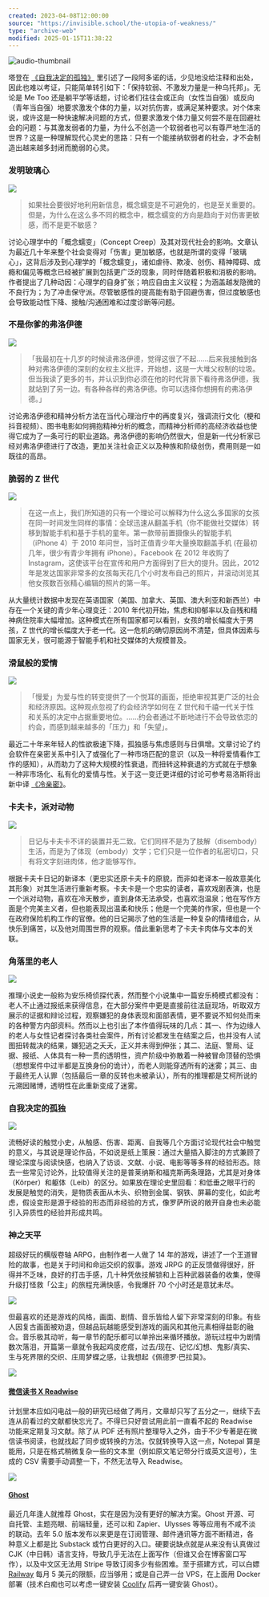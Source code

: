 ```yaml
---
created: 2023-04-08T12:00:00
source: "https://invisible.school/the-utopia-of-weakness/"
type: "archive-web"
modified: 2025-01-15T11:38:22
---
```


![audio-thumbnail](https://invisible.school/content/media/2023/04/Show-Me-How_thumb.jpeg?v=1680444040003)

塔登在 [《自我决定的孤独》](https://book.douban.com/subject/36187790/?ref=invisible.school) 里引述了一段阿多诺的话，少见地没给注释和出处，因此也难以考证，只能简单转引如下：「保持软弱、不激发力量是一种乌托邦」。无论是 Me Too 还是躺平学等话题，讨论者们往往会或正向（女性当自强）或反向（青年当自强）地要求激发个体的力量，以对抗伤害，或满足某种要求。对个体来说，或许这是一种快速解决问题的方式，但要求激发个体力量又何尝不是在回避社会的问题：与其激发弱者的力量，为什么不创造一个软弱者也可以有尊严地生活的世界？这是一种理解现代心灵史的思路：只有一个能接纳软弱者的社会，才不会制造出越来越多封闭而脆弱的心灵。

### 发明玻璃心

![](https://cdn.theatlantic.com/_next/static/images/apple-touch-icon-152x152-aafde20dd981a38fcd549b29b2b3b785.png)

> 如果社会要很好地利用新信息，概念蠕变是不可避免的，也是至关重要的。但是，为什么在这么多不同的概念中，概念蠕变的方向是趋向于对伤害更敏感，而不是更不敏感？

讨论心理学中的「概念蠕变」（Concept Creep）及其对现代社会的影响。文章认为最近几十年来整个社会变得对「伤害」更加敏感，也就是所谓的变得「玻璃心」，这背后涉及到心理学的「概念蠕变」，诸如虐待、欺凌、创伤、精神障碍、成瘾和偏见等概念已经被扩展到包括更广泛的现象，同时伴随着积极和消极的影响。作者提出了几种动因：心理学的自身扩张；响应自由主义议程；为涵盖越发隐微的不良行为；为了冲击保守派。尽管敏感性的提高能有助于回避伤害，但过度敏感也会导致能动性下降、接触/沟通困难和过度诊断等问题。

### 不是你爹的弗洛伊德

![](https://www.nytimes.com/vi-assets/static-assets/ios-ipad-144x144-28865b72953380a40aa43318108876cb.png)

> 「我最初在十几岁的时候读弗洛伊德，觉得这很了不起……后来我接触到各种对弗洛伊德的深刻的女权主义批评，开始想，这是一大堆父权制的垃圾。但当我读了更多的书，并认识到你必须在他的时代背景下看待弗洛伊德，我就站到了另一边。有各种各样的弗洛伊德。你可以选择你想拥有的弗洛伊德。」

讨论弗洛伊德和精神分析方法在当代心理治疗中的再度复兴，强调流行文化（梗和抖音视频）、图书电影如何拥抱精神分析的概念，而精神分析师的高经济收益也使得它成为了一条可行的职业道路。弗洛伊德的影响仍然很大，但是新一代分析家已经对弗洛伊德进行了改造，更加关注社会正义以及种族和阶级创伤，费用则是一如既往的高昂。

### 脆弱的 Z 世代

![](https://substackcdn.com/image/fetch/f_auto,q_auto:good,fl_progressive:steep/https%3A%2F%2Fsubstack-post-media.s3.amazonaws.com%2Fpublic%2Fimages%2F212e1ea7-7c88-46b9-b199-ec5c3f570301%2Fapple-touch-icon-1024x1024.png)

> 在这一点上，我们所知道的只有一个理论可以解释为什么这么多国家的女孩在同一时间发生同样的事情：全球迅速从翻盖手机（你不能做社交媒体）转移到智能手机和基于手机的童年。第一款带前置摄像头的智能手机（iPhone 4）于 2010 年问世，当时正值青少年大量换取翻盖手机 (在最初几年，很少有青少年拥有 iPhone）。Facebook 在 2012 年收购了 Instagram，这使该平台在宣传和用户方面得到了巨大的提升。因此，2012 年是发达国家非常多的女孩每天花几个小时发布自己的照片，并滚动浏览其他女孩数百张精心编辑的照片的第一年。

从大量统计数据中发现在英语国家（美国、加拿大、英国、澳大利亚和新西兰）中存在一个关键的青少年心理变迁：2010 年代初开始，焦虑和抑郁率以及自残和精神病住院率大幅增加。这种模式在所有国家都可以看到，女孩的增长幅度大于男孩，Z 世代的增长幅度大于老一代。这一危机的确切原因尚不清楚，但具体因素与国家无关，很可能源于智能手机和社交媒体的大规模普及。

### 滑鼠般的爱情

![](https://jacobin.com/static/apple-touch-icon.png)

> 「慢爱」为爱与性的转变提供了一个悦耳的画面，拒绝审视其更广泛的社会和经济原因。这种观点忽视了约会经济学如何在 Z 世代和千禧一代关于性和关系的决定中占据重要地位。……约会者通过不断地进行不会导致依恋的约会，而感到越来越多的「压力」和「失望」。

最近二十年来年轻人的性欲极速下降，孤独感与焦虑感则与日俱增。文章讨论了约会软件在亲密关系中引入了或强化了一种市场匹配的意识（以及一种将爱情看作工作的感知），从而助力了这种大规模的性衰退，而扭转这种衰退的方式就在于想象一种非市场化、私有化的爱情与性。关于这一变迁更详细的讨论可参考易洛斯将出新中译 [《冷亲密》](https://book.douban.com/subject/36282710/?ref=invisible.school)。

### 卡夫卡，派对动物

![](https://readwise.io/favicon.ico)

> 日记与卡夫卡不详的装置并无二致。它们同样不是为了肢解（disembody）生活，而是为了体现（embody）文学；它们只是一位作者的私密切口，只有将文字刻进肉体，他才能够写作。

根据卡夫卡日记的新译本（更忠实还原卡夫卡的原貌，而非如老译本一般故意美化其形象）对其生活进行重新考察。卡夫卡是一个忠实的读者，喜欢戏剧表演，也是一个派对动物，喜欢在冷天散步，直到身体无法承受，也喜欢泡温泉；他在写作方面是个完美主义者，但也能表现出温柔和快乐；他是一个完美的作家，但也是一个在政府保险机构工作的官僚。他的日记揭示了他的生活是一种复杂的情绪组合，从快乐到痛苦，以及他对周围世界的观察。借此重新思考了卡夫卡肉体与文本的关联。

### 角落里的老人

![](https://img1.doubanio.com/favicon.ico)

推理小说史一般称为安乐椅侦探代表，然而整个小说集中一篇安乐椅模式都没有：老人不止通过报纸来获得信息，在大部分案件中更是直接前往法庭现场，听取双方展示的证据和辩论过程，观察嫌犯的身体表现和面部表情，更不要说不知何处而来的各种警方内部资料。然而以上也引出了本作值得玩味的几点：其一、作为边缘人的老人与女性记者探讨各类社会案件，所有讨论都发生在结案之后，也并没有人试图扭转裁决的结果，嫌犯逃之夭夭，正义并未得到伸张；其二、法庭、警局、证据、报纸、人体具有一种一贯的透明性，资产阶级中弥散着一种被冒命顶替的恐惧（想想案件中过半都是互换身份的诡计），而老人则能穿透所有的迷雾；其三、由于最终无人认罪（包括最后一章的反转也未被承认），所有的推理都是艾柯所说的元溯因赌博，透明性在此重新变成了迷雾。

### 自我决定的孤独

![](https://img1.doubanio.com/favicon.ico)

流畅好读的触觉小史，从触感、伤害、距离、自我等几个方面讨论现代社会中触觉的意义，与其说是理论作品，不如说是纸上策展：通过大量插入脚注的方式兼顾了理论深度与阅读快感，也纳入了访谈、文献、小说、电影等等多样的经验形态。除去一些常见讨论外，比较值得关注的是普莱纳斯和福克斯两条理路，尤其是对身体（Körper）和躯体（Leib）的区分。如果放在理论史里回看：和低垂之眼平行的发展是触觉的消失，是物质表面从木头、织物到金属、钢铁、屏幕的变化，如此考虑，假设变形是源于经验的形态而非经验的方式，像罗萨所说的敞开自身也未必能引入异质性的经验并形成共鸣。

### 神之天平

超级好玩的横版卷轴 ARPG，由制作者一人做了 14 年的游戏，讲述了一个王道冒险的故事，也是关于时间和命运交织的叙事。游戏 JRPG 的正反馈做得很好，肝得并不乏味，良好的打击手感，几十种凭依技解锁和上百种武器装备的收集，使得升级打怪救「公主」的旅程充满快感，令我爆肝 70 个小时还是意犹未尽。

![](https://store.steampowered.com/favicon.ico)

但最喜欢的还是游戏的风格，画面、剧情、音乐皆给人留下非常深刻的印象。有些人因复古画面被劝退，但越品玩越能感受到游戏的画风和其他元素相得益彰的融合。音乐极其动听，每一章节的配乐都可以单拎出来循环播放。游玩过程中为剧情数次落泪，开篇第一章就令我起鸡皮疙瘩，过去/现在、记忆/幻想、鬼影/真实、生与死界限的交织、庄周梦蝶之感，让我想起《佩德罗·巴拉莫》。

![](https://invisible.school/content/images/2023/04/NotePal.png)

#### [微信读书 X Readwise](https://notepal.randysoft.org/?ref=invisible.school)‌

计划里本应如闪电战一般的研究已经做了两月，文章却只写了五分之一，继续下去连从前看过的文献都快忘光了。不得已只好尝试用此前一直看不起的 Readwise 功能来定期复习文献。除了从 PDF 还有照片整理导入之外，由于不少专著是在微信读书阅读，也就找起了同步或转换的方法。仅就转换导入这一点，Notepal 算是能用，只是在格式稍微复杂一些的文本里（例如原文笔记带分行或英文逗号），生成的 CSV 需要手动调整一下，不然无法导入 Readwise。

![](https://invisible.school/content/images/2023/04/Ghost.png)

#### [Ghost](https://ghost.org/?ref=invisible.school)

最近几年逢人就推荐 Ghost，实在是因为没有更好的解决方案。Ghost 开源、可自托管、主题亮眼、前端轻量，还可以和 Zapier、Ulysses 等等应用有不咸不淡的联动。去年 5.0 版本发布以来更是在订阅管理、邮件通讯等方面不断精进，各种意义上都是比 Substack 或竹白更好的入口。硬要说缺点就是从来没有认真做过 CJK（中日韩）语言支持，导致几乎无法在上面写作（但谁又会在博客窗口写作），以及中文区无法用 Stripe 导致订阅多少有些困难。至于搭建方式，可以白嫖 [Railway](https://railway.app/?ref=invisible.school) 每月 5 美元的限额，应当够用；或是自己弄一台 VPS，在上面用 Docker 部署（技术白痴也可以考虑一键安装 [Coolify](https://coolify.io/?ref=invisible.school) 后再一键安装 Ghost）。
